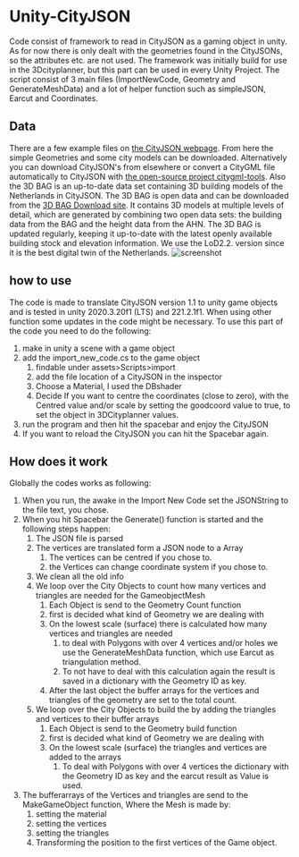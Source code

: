 # Unity-CityJSON
Code consist of framework to read in CityJSON as a gaming object in unity. As for now there is only dealt with the geometries found in the CityJSONs, so the attributes etc. are not used. The framework was initially build for use in the 3Dcityplanner, but this part can be used in every Unity Project. The script consist of 3 main files (ImportNewCode, Geometry and GenerateMeshData) and a lot of helper function such as simpleJSON, Earcut and Coordinates.
## Data
There are a few example files on [the CityJSON webpage](https://www.cityjson.org/datasets/). From here the simple Geometries and some city models can be downloaded. Alternatively you can download CityJSON's from elsewhere or convert a CityGML file automatically to CityJSON with [the open-source project citygml-tools](https://github.com/citygml4j/citygml-tools).
Also the 3D BAG is an up-to-date data set containing 3D building models of the Netherlands in CityJSON. The 3D BAG is open data and can be downloaded from the [3D BAG Download site](https://3dbag.nl/en/download). It contains 3D models at multiple levels of detail, which are generated by combining two open data sets: the building data from the BAG and the height data from the AHN. The 3D BAG is updated regularly, keeping it up-to-date with the latest openly available building stock and elevation information. We use the LoD2.2. version since it is the best digital twin of the Netherlands.
![screenshot](https://github.com/strategisgroep/cityjson-test/blob/main/Figures/train.jpeg?raw=true)

## how to use
The code is made to translate CityJSON version 1.1 to unity game objects and is tested in unity 2020.3.20f1 (LTS) and 221.2.1f1. When using other function some updates in the code might be necessary.
To use this part of the code you need to do the following:
1. make in unity a scene with a game object
2. add the import_new_code.cs to the game object
    1. findable under assets>Scripts>import
    2. add the file location of a CityJSON in the inspector
    3. Choose a Material, I used the DBshader
    4. Decide If you want to centre the coordinates (close to zero), with the Centred value and/or scale by setting the goodcoord value to true, to set the object in 3DCityplanner values.
3. run the program and then hit the spacebar and enjoy the CityJSON
4. If you want to reload the CityJSON you can hit the Spacebar again.

## How does it work
Globally the codes works as following:

1. When you run, the awake in the Import New Code set the JSONString to the file text, you chose.
2. When you hit Spacebar the Generate() function is started and the following steps happen:
    1.  The JSON file is parsed
    2.  The vertices are translated form a JSON node to a Array
        1. The vertices can be centred if you chose to.
        2. the Vertices can change coordinate system if you chose to.
    3. We clean all the old info 
    4. We loop over the City Objects to count how many vertices and triangles are needed for the GameobjectMesh
        1. Each Object is send to the Geometry Count function
        2. first is decided what kind of Geometry we are dealing with
        3. On the lowest scale (surface) there is calculated how many vertices and triangles are needed
            1. to deal with Polygons with over 4 vertices and/or holes we use the GenerateMeshData function, which use Earcut as triangulation method.
            2. To not have to deal with this calculation again the result is saved in a dictionary with the Geometry ID as key.
        4. After the last object the buffer arrays for the vertices and triangles of the geometry are set to the total count.
    5. We loop over the City Objects to build the by adding the triangles and vertices to their buffer arrays
        1. Each Object is send to the Geometry build function
        2. first is decided what kind of Geometry we are dealing with
        3. On the lowest scale (surface) the triangles and vertices are added to the arrays
            1. To deal with Polygons with over 4 vertices the dictionary with the Geometry ID as key and the earcut result as Value is used.
3. The bufferarrays of the Vertices and triangles are send to the MakeGameObject function, Where the Mesh is made by:
    1. setting the material
    2. setting the vertices
    3. setting the triangles
    4. Transforming the position to the first vertices of the Game object.

